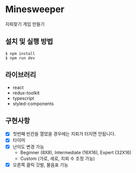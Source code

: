 # Minesweeper
지뢰찾기 게임 만들기

## 설치 및 실행 방법

```
$ npm install 
$ npm run dev
```
## 라이브러리
- react
- redux-toolkit
- typescript
- styled-components

## 구현사항
- [x]  첫번째 빈칸을 열었을 경우에는 지뢰가 터지면 안됩니다.
- [x]  타이머
- [x]  난이도 변경 가능
    - Beginner (8X8), Intermediate (16X16), Expert (32X16)
    - Custom (가로, 세로, 지뢰 수 조정 가능)
- [x]  오른쪽 클릭 깃발, 물음표 기능
